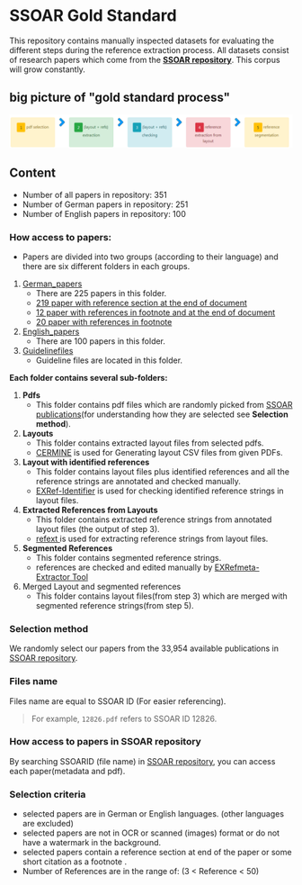 # SSOAR Gold Standard
This repository contains manually inspected datasets for evaluating the different steps during the reference extraction process. 
All datasets consist of research papers which come from the **[SSOAR repository](http://www.ssoar.info/)**. 
This corpus will grow constantly.

## big picture of "gold standard process"
![gold standard process](3-Guidelinefiles/goldstandard-process.PNG "gold standard process")

## Content
* Number of all papers in repository: 351
* Number of German papers in repository: 251
* Number of English papers in repository: 100


### How access to papers:
* Papers are divided into two groups (according to their language) and there are six different folders in each groups.
1. [German_papers](1-German_papers)
   - There are 225 papers in this folder.
   - [219 paper with reference section at the end of document](1-German_papers/1-German_papers(with_reference_section_at_end_of_paper))
   - [12 paper with references in footnote and at the end of document](1-German_papers/2-German_papers(with_reference_in_footnote))
   - [20 paper with references in footnote](1-German_papers/3-German_papers(with_reference_in_footnote_and_end_of_paper))
2. [English_papers](2-English_papers)
   - There are 100 papers in this folder.
3. [Guidelinefiles](3-Guidelinefiles/)
   - Guideline files are located in this folder.

    
**Each folder contains several sub-folders:**
1. **Pdfs**
    * This folder contains pdf files which are randomly picked from [SSOAR publications](http://www.ssoar.info/)(for understanding how they are selected see **Selection method**).
2. **Layouts**
    * This folder contains extracted layout files from selected pdfs.
    * [CERMINE](https://github.com/CeON/CERMINE) is used for Generating layout CSV files from given PDFs.
3. **Layout with identified references**
    * This folder contains layout files plus identified references and all the reference strings are annotated and checked manually.
    * [EXRef-Identifier](https://github.com/exciteproject/EXannotator) is used for checking identified reference strings in layout files.
4. **Extracted References from Layouts**
    * This folder contains extracted reference strings from annotated layout files (the output of step 3).
    * [refext ](https://github.com/exciteproject/refext) is used for extracting reference strings from layout files.
5. **Segmented References**
    * This folder contains segmented reference strings.
    * references are checked and edited manually by [EXRefmeta-Extractor Tool](https://github.com/exciteproject/EXannotator)
6. Merged Layout and segmented references
    * This folder contains layout files(from step 3) which are merged with segmented reference strings(from step 5).

### Selection method
We randomly select our papers from the 33,954 available publications in [SSOAR repository](http://www.ssoar.info/).
### Files name
Files name are equal to SSOAR ID (For easier referencing).
> For example, ``12826.pdf`` refers to SSOAR ID 12826.
### How access to papers in SSOAR repository
By searching SSOARID (file name) in [SSOAR repository](http://www.ssoar.info/), you can access each paper(metadata and pdf).

### Selection criteria
* selected papers are in German or English languages. (other languages are excluded)
* selected papers are not in OCR or scanned (images) format or do not have a watermark in the background.
* selected papers contain a reference section at end of the paper or some short citation as a footnote .
* Number of References are in the range of: (3 < Reference < 50) 
